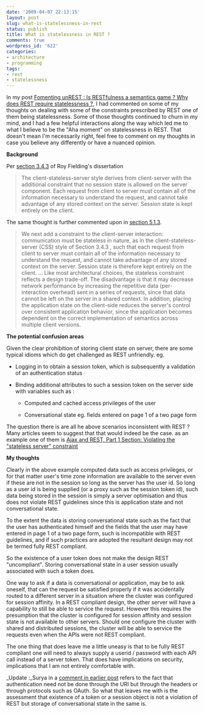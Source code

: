 ```yaml
---
date: '2009-04-07 22:13:15'
layout: post
slug: what-is-statelessness-in-rest
status: publish
title: What is statelessness in REST ?
comments: true
wordpress_id: '622'
categories:
- architecture
- programming
tags:
- rest
- statelessness
---
```


In my post [Fomenting unREST : Is RESTfulness a semantics game ? Why does REST require statelessness ?](http://blog.dhananjaynene.com/2008/11/rest-fomenting-unrest-is-restfulness-a-semantics-game-why-does-rest-require-statelessness/), I had commented on some of my thoughts on dealing with some of the constraints prescribed by REST one of them being statelessness. Some of those thoughts continued to churn in my mind, and I had a few helpful interactions along the way which led me to what I believe to be the "Aha moment" on statelessness in REST. That doesn't mean I'm necessarily right, feel free to comment on my thoughts in case you believe any differently or have a nuanced opinion.

**Background**

Per [section 3.4.3](http://www.ics.uci.edu/~fielding/pubs/dissertation/net_arch_styles.htm#sec_3_4) of Roy Fielding's dissertation



> The client-stateless-server style derives from client-server with the additional constraint that no session state is allowed on the server component. Each request from client to server must contain all of the information necessary to understand the request, and cannot take advantage of any stored context on the server. Session state is kept entirely on the client.



The same thought is further commented upon in [section 5.1.3](http://www.ics.uci.edu/~fielding/pubs/dissertation/rest_arch_style.htm#sec_5_1).



> We next add a constraint to the client-server interaction: communication must be stateless in nature, as in the client-stateless-server (CSS) style of Section 3.4.3 , such that each request from client to server must contain all of the information necessary to understand the request, and cannot take advantage of any stored context on the server. Session state is therefore kept entirely on the client.
...
Like most architectural choices, the stateless constraint reflects a design trade-off. The disadvantage is that it may decrease network performance by increasing the repetitive data (per-interaction overhead) sent in a series of requests, since that data cannot be left on the server in a shared context. In addition, placing the application state on the client-side reduces the server's control over consistent application behavior, since the application becomes dependent on the correct implementation of semantics across multiple client versions.



**The potential confusion areas**

Given the clear prohibition of storing client state on server, there are some typical idioms which do get challenged as REST unfriendly. eg.



	
  * Logging in to obtain a session token, which is subsequently a validation of an authentication status

	
  * Binding additional attributes to such a session token on the server side with variables such as :
             
	          
    * Computed and cached access privileges of the user

	          
    * Conversational state eg. fields entered on page 1 of a two page form

             
        



The question there is are all he above scenarios inconsistent with REST ? Many articles seem to suggest that that would indeed be the case. as an example one of them is [Ajax and REST, Part 1 Section: Violating the "stateless server" constraint](http://www.ibm.com/developerworks/xml/library/wa-ajaxarch/#N100F0)

**My thoughts**

Clearly in the above example computed data such as access privileges, or for that matter user's time zone information are available to the server even if these are not in the session so long as the server has the user id. So long as a user id is being supplied (or a proxy such as the session token id), such data being stored in the session is simply a server optimisation and thus does not violate REST guidelines since this is application state and not conversational state.

To the extent the data is storing conversational state such as the fact that the user has authenticated himself and the fields that the user may have entered in page 1 of a two page form, such is incompatible with REST guidelines, and if such practices are adopted the resultant design may not be termed fully REST compliant. 

So the existence of a user token does not make the design REST "uncompliant". Storing conversational state in a user session usually associated with such a token does.

One way to ask if a data is conversational or application, may be to ask oneself, that can the request be satisfied properly if it was accidentally routed to a different server in a situation where the cluster was configured for session affinity. In a REST compliant design, the other server will have a capability to still be able to service the request. However this requires the presumption that the cluster is configured for session affinity and session state is not available to other servers. Should one configure the cluster with shared and distributed sessions, the cluster will be able to service the requests even when the APIs were not REST compliant. 

The one thing that does leave me a little uneasy is that to be fully REST compliant one will need to always supply a userid / password with each API call instead of a server token. That does have implications on security, implications that I am not entirely comfortable with.

_Update :_Surya in a [comment in earlier post](http://blog.dhananjaynene.com/2008/11/rest-fomenting-unrest-is-restfulness-a-semantics-game-why-does-rest-require-statelessness/#comment-5656) refers to the fact that authentication need not be done through the URI but through the headers or through protocols such as OAuth. So what that leaves me with is the assessment that existence of a token or a session object is not a violation of REST but storage of conversational state in the same is.









